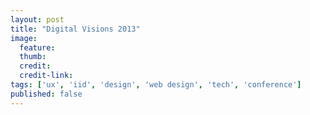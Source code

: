 ```yaml
---
layout: post
title: "Digital Visions 2013"
image:
  feature:
  thumb:
  credit:
  credit-link:
tags: ['ux', 'iid', 'design', 'web design', 'tech', 'conference']
published: false
---
```


